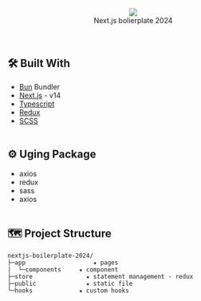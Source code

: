 <div align= "center"><img src="https://picsum.photos/200/300"/></div>
<div align= "center">Next.js bolierplate 2024</div>
<br />
<br />

## 🛠️ Built With

- [Bun](https://bun.sh/) Bundler
- [Next.js](https://nextjs.org/) - v14
- [Typescript](https://www.typescriptlang.org/)
- [Redux](https://github.com/reduxjs/redux)
- [SCSS](https://sass-lang.com/)
  <br />
  <br />

## ⚙️ Uging Package

- axios
- redux
- sass
- axios
  <br />
  <br />

## 🗺 Project Structure

```
nextjs-boilerplate-2024/
├─app			        ★ pages
|  └─components		★ component
├─store			      ★ statement management - redux
├─public		      ★ static file
└─hooks		        ★ custom hooks
```

<br />
<br />
